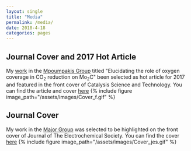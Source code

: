 ```yaml
---
layout: single
title: "Media"
permalink: /media/
date: 2018-4-18
categories: pages
---
```


## Journal Cover and 2017 Hot Article
My [work](http://pubs.rsc.org/-/content/articlehtml/2017/cy/c7cy01810j) in the [Mpoumpakis Group](http://www.mpourmpakis.com/) titled "Elucidating the role of oxygen coverage in CO<sub>2</sub> reduction on Mo<sub>2</sub>C" been selected as hot article for 2017 and featured in the front cover of Catalysis Science and Technology. You can find the article and cover [here](http://pubs.rsc.org/en/content/articlelanding/2017/cy/c7cy01810j#!divAbstract)
{% include figure image_path="/assets/images/Cover_f.gif" %}

## Journal Cover 
My work in the [Major Group](http://www.themajorgroup.org/) was selected to be highlighted on the front cover of Journal of The Electrochemical Society. You can find the cover [here](http://jes.ecsdl.org/content/164/1.cover-expansion) 
{% include figure image_path="/assets/images/Cover_jes.gif" %}
